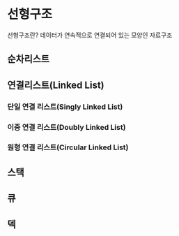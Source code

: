 # 선형구조
선형구조란?
데이터가 연속적으로 연결되어 있는 모양인 자료구조

## 순차리스트


## 연결리스트(Linked List)
### 단일 연결 리스트(Singly Linked List)
### 이중 연결 리스트(Doubly Linked List)
### 원형 연결 리스트(Circular Linked List)


## 스택
## 큐
## 덱